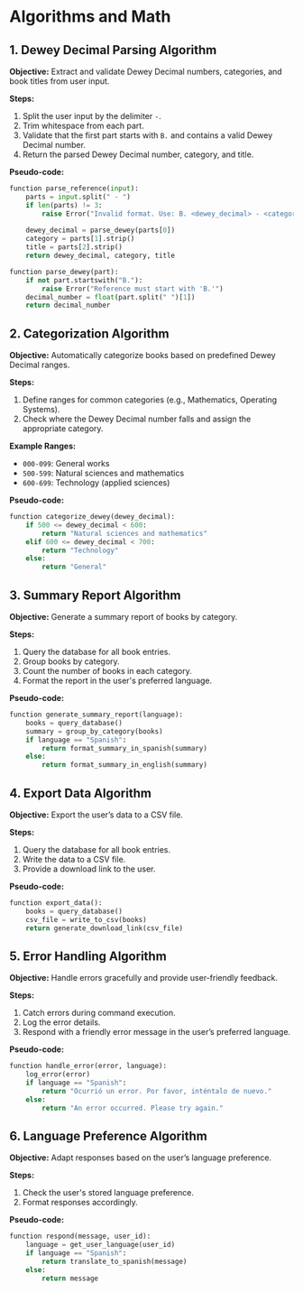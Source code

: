 # Algorithms and Math

## 1. Dewey Decimal Parsing Algorithm
**Objective:** Extract and validate Dewey Decimal numbers, categories, and book titles from user input.

**Steps:**
1. Split the user input by the delimiter `-`.
2. Trim whitespace from each part.
3. Validate that the first part starts with `B.` and contains a valid Dewey Decimal number.
4. Return the parsed Dewey Decimal number, category, and title.

**Pseudo-code:**
```python
function parse_reference(input):
    parts = input.split(" - ")
    if len(parts) != 3:
        raise Error("Invalid format. Use: B. <dewey_decimal> - <category> - <title>")
    
    dewey_decimal = parse_dewey(parts[0])
    category = parts[1].strip()
    title = parts[2].strip()
    return dewey_decimal, category, title

function parse_dewey(part):
    if not part.startswith("B."):
        raise Error("Reference must start with 'B.'")
    decimal_number = float(part.split(" ")[1])
    return decimal_number
```

## 2. Categorization Algorithm
**Objective:** Automatically categorize books based on predefined Dewey Decimal ranges.

**Steps:**
1. Define ranges for common categories (e.g., Mathematics, Operating Systems).
2. Check where the Dewey Decimal number falls and assign the appropriate category.

**Example Ranges:**
- `000-099`: General works
- `500-599`: Natural sciences and mathematics
- `600-699`: Technology (applied sciences)

**Pseudo-code:**
```python
function categorize_dewey(dewey_decimal):
    if 500 <= dewey_decimal < 600:
        return "Natural sciences and mathematics"
    elif 600 <= dewey_decimal < 700:
        return "Technology"
    else:
        return "General"
```

## 3. Summary Report Algorithm
**Objective:** Generate a summary report of books by category.

**Steps:**
1. Query the database for all book entries.
2. Group books by category.
3. Count the number of books in each category.
4. Format the report in the user's preferred language.

**Pseudo-code:**
```python
function generate_summary_report(language):
    books = query_database()
    summary = group_by_category(books)
    if language == "Spanish":
        return format_summary_in_spanish(summary)
    else:
        return format_summary_in_english(summary)
```

## 4. Export Data Algorithm
**Objective:** Export the user’s data to a CSV file.

**Steps:**
1. Query the database for all book entries.
2. Write the data to a CSV file.
3. Provide a download link to the user.

**Pseudo-code:**
```python
function export_data():
    books = query_database()
    csv_file = write_to_csv(books)
    return generate_download_link(csv_file)
```

## 5. Error Handling Algorithm
**Objective:** Handle errors gracefully and provide user-friendly feedback.

**Steps:**
1. Catch errors during command execution.
2. Log the error details.
3. Respond with a friendly error message in the user’s preferred language.

**Pseudo-code:**
```python
function handle_error(error, language):
    log_error(error)
    if language == "Spanish":
        return "Ocurrió un error. Por favor, inténtalo de nuevo."
    else:
        return "An error occurred. Please try again."
```

## 6. Language Preference Algorithm
**Objective:** Adapt responses based on the user’s language preference.

**Steps:**
1. Check the user's stored language preference.
2. Format responses accordingly.

**Pseudo-code:**
```python
function respond(message, user_id):
    language = get_user_language(user_id)
    if language == "Spanish":
        return translate_to_spanish(message)
    else:
        return message
```
